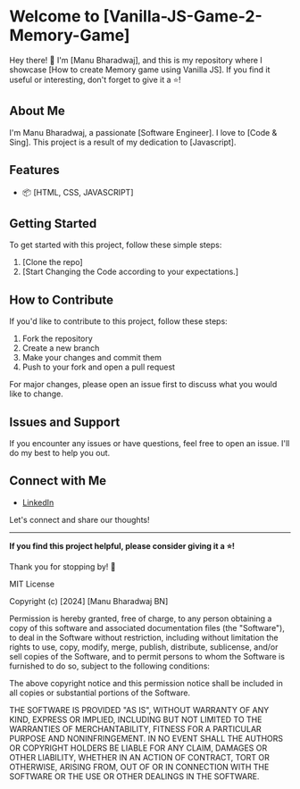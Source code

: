 # Welcome to [Vanilla-JS-Game-2-Memory-Game]

Hey there! 👋 I'm [Manu Bharadwaj], and this is my repository where I showcase [How to create Memory game using Vanilla JS]. If you find it useful or interesting, don't forget to give it a ⭐️!

## About Me

I'm Manu Bharadwaj, a passionate [Software Engineer]. I love to [Code & Sing]. This project is a result of my dedication to [Javascript].

## Features

- 📦 [HTML, CSS, JAVASCRIPT]

## Getting Started

To get started with this project, follow these simple steps:

1. [Clone the repo]
2. [Start Changing the Code according to your expectations.]

## How to Contribute

If you'd like to contribute to this project, follow these steps:

1. Fork the repository
2. Create a new branch
3. Make your changes and commit them
4. Push to your fork and open a pull request

For major changes, please open an issue first to discuss what you would like to change.

## Issues and Support

If you encounter any issues or have questions, feel free to open an issue. I'll do my best to help you out.

## Connect with Me

- [LinkedIn](https://www.linkedin.com/in/manu-bharadwaj-3507a345/)

Let's connect and share our thoughts!

---

**If you find this project helpful, please consider giving it a ⭐️!**

Thank you for stopping by! 🌟

MIT License

Copyright (c) [2024] [Manu Bharadwaj BN]

Permission is hereby granted, free of charge, to any person obtaining a copy
of this software and associated documentation files (the "Software"), to deal
in the Software without restriction, including without limitation the rights
to use, copy, modify, merge, publish, distribute, sublicense, and/or sell
copies of the Software, and to permit persons to whom the Software is
furnished to do so, subject to the following conditions:

The above copyright notice and this permission notice shall be included in all
copies or substantial portions of the Software.

THE SOFTWARE IS PROVIDED "AS IS", WITHOUT WARRANTY OF ANY KIND, EXPRESS OR
IMPLIED, INCLUDING BUT NOT LIMITED TO THE WARRANTIES OF MERCHANTABILITY,
FITNESS FOR A PARTICULAR PURPOSE AND NONINFRINGEMENT. IN NO EVENT SHALL THE
AUTHORS OR COPYRIGHT HOLDERS BE LIABLE FOR ANY CLAIM, DAMAGES OR OTHER
LIABILITY, WHETHER IN AN ACTION OF CONTRACT, TORT OR OTHERWISE, ARISING FROM,
OUT OF OR IN CONNECTION WITH THE SOFTWARE OR THE USE OR OTHER DEALINGS IN THE
SOFTWARE.
